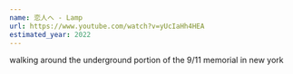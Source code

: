 ```yaml
---
name: 恋人へ - Lamp
url: https://www.youtube.com/watch?v=yUcIaHh4HEA
estimated_year: 2022
---
```


walking around the underground portion of the 9/11 memorial in new york
